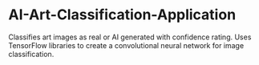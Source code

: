 # AI-Art-Classification-Application
Classifies art images as real or AI generated with confidence rating. Uses TensorFlow libraries to create a convolutional neural network for image classification.
